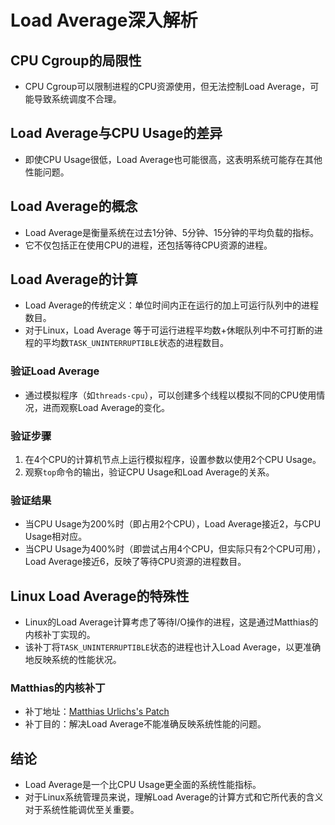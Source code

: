 # Load Average深入解析

## CPU Cgroup的局限性

- CPU Cgroup可以限制进程的CPU资源使用，但无法控制Load Average，可能导致系统调度不合理。

## Load Average与CPU Usage的差异

- 即使CPU Usage很低，Load Average也可能很高，这表明系统可能存在其他性能问题。

## Load Average的概念

- Load Average是衡量系统在过去1分钟、5分钟、15分钟的平均负载的指标。
- 它不仅包括正在使用CPU的进程，还包括等待CPU资源的进程。

## Load Average的计算

- Load Average的传统定义：单位时间内正在运行的加上可运行队列中的进程数目。
- 对于Linux，Load Average 等于可运行进程平均数+休眠队列中不可打断的进程的平均数`TASK_UNINTERRUPTIBLE`状态的进程数目。

### 验证Load Average

- 通过模拟程序（如`threads-cpu`），可以创建多个线程以模拟不同的CPU使用情况，进而观察Load Average的变化。

### 验证步骤

1. 在4个CPU的计算机节点上运行模拟程序，设置参数以使用2个CPU Usage。
2. 观察`top`命令的输出，验证CPU Usage和Load Average的关系。

### 验证结果

- 当CPU Usage为200%时（即占用2个CPU），Load Average接近2，与CPU Usage相对应。
- 当CPU Usage为400%时（即尝试占用4个CPU，但实际只有2个CPU可用），Load Average接近6，反映了等待CPU资源的进程数目。

## Linux Load Average的特殊性

- Linux的Load Average计算考虑了等待I/O操作的进程，这是通过Matthias的内核补丁实现的。
- 该补丁将`TASK_UNINTERRUPTIBLE`状态的进程也计入Load Average，以更准确地反映系统的性能状况。

### Matthias的内核补丁

- 补丁地址：[Matthias Urlichs's Patch](mailto:urlichs@smurf.shear.org)
- 补丁目的：解决Load Average不能准确反映系统性能的问题。

## 结论

- Load Average是一个比CPU Usage更全面的系统性能指标。
- 对于Linux系统管理员来说，理解Load Average的计算方式和它所代表的含义对于系统性能调优至关重要。
